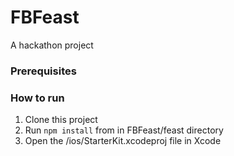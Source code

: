 # FBFeast
A hackathon project

### Prerequisites

### How to run

1. Clone this project
2. Run `npm install` from in FBFeast/feast directory
3. Open the /ios/StarterKit.xcodeproj file in Xcode

